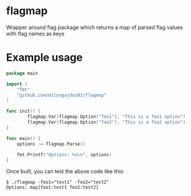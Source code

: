 flagmap
=======

Wrapper around flag package which returns a map of parsed flag values with flag names as keys

Example usage
==============


```go
package main

import (
	"fmt"
	"github.com/milosgajdos83/flagmap"
)

func init() {
        flagmap.Var(flagmap.Option("foo1"), "This is a foo1 option")
        flagmap.Var(flagmap.Option("foo2"), "This is a foo2 option")
}

func main() {
	options := flagmap.Parse()

	fmt.Printf("Options: %v\n", options)
}
```

Once built, you can test the above code like this:
```
$ ./flagmap -foo1="test1" -foo2="test2"
Options: map[foo1:test1 foo2:test2]
```
